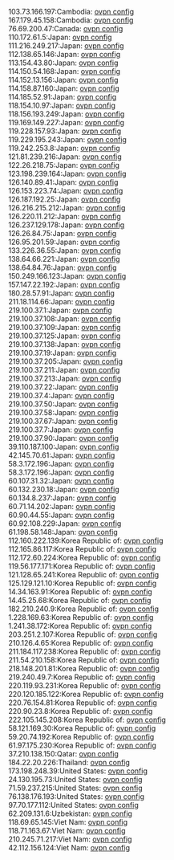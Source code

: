 103.73.166.197:Cambodia: [ovpn config](vpn/103_73_166_197.ovpn)  
167.179.45.158:Cambodia: [ovpn config](vpn/167_179_45_158.ovpn)  
76.69.200.47:Canada: [ovpn config](vpn/76_69_200_47.ovpn)  
110.172.61.5:Japan: [ovpn config](vpn/110_172_61_5.ovpn)  
111.216.249.217:Japan: [ovpn config](vpn/111_216_249_217.ovpn)  
112.138.65.146:Japan: [ovpn config](vpn/112_138_65_146.ovpn)  
113.154.43.80:Japan: [ovpn config](vpn/113_154_43_80.ovpn)  
114.150.54.168:Japan: [ovpn config](vpn/114_150_54_168.ovpn)  
114.152.13.156:Japan: [ovpn config](vpn/114_152_13_156.ovpn)  
114.158.87.160:Japan: [ovpn config](vpn/114_158_87_160.ovpn)  
114.185.52.91:Japan: [ovpn config](vpn/114_185_52_91.ovpn)  
118.154.10.97:Japan: [ovpn config](vpn/118_154_10_97.ovpn)  
118.156.193.249:Japan: [ovpn config](vpn/118_156_193_249.ovpn)  
119.169.149.227:Japan: [ovpn config](vpn/119_169_149_227.ovpn)  
119.228.157.93:Japan: [ovpn config](vpn/119_228_157_93.ovpn)  
119.229.195.243:Japan: [ovpn config](vpn/119_229_195_243.ovpn)  
119.242.253.8:Japan: [ovpn config](vpn/119_242_253_8.ovpn)  
121.81.239.216:Japan: [ovpn config](vpn/121_81_239_216.ovpn)  
122.26.218.75:Japan: [ovpn config](vpn/122_26_218_75.ovpn)  
123.198.239.164:Japan: [ovpn config](vpn/123_198_239_164.ovpn)  
126.140.89.41:Japan: [ovpn config](vpn/126_140_89_41.ovpn)  
126.153.223.74:Japan: [ovpn config](vpn/126_153_223_74.ovpn)  
126.187.192.25:Japan: [ovpn config](vpn/126_187_192_25.ovpn)  
126.216.215.212:Japan: [ovpn config](vpn/126_216_215_212.ovpn)  
126.220.11.212:Japan: [ovpn config](vpn/126_220_11_212.ovpn)  
126.237.129.178:Japan: [ovpn config](vpn/126_237_129_178.ovpn)  
126.26.84.75:Japan: [ovpn config](vpn/126_26_84_75.ovpn)  
126.95.201.59:Japan: [ovpn config](vpn/126_95_201_59.ovpn)  
133.226.36.55:Japan: [ovpn config](vpn/133_226_36_55.ovpn)  
138.64.66.221:Japan: [ovpn config](vpn/138_64_66_221.ovpn)  
138.64.84.76:Japan: [ovpn config](vpn/138_64_84_76.ovpn)  
150.249.166.123:Japan: [ovpn config](vpn/150_249_166_123.ovpn)  
157.147.22.192:Japan: [ovpn config](vpn/157_147_22_192.ovpn)  
180.28.57.91:Japan: [ovpn config](vpn/180_28_57_91.ovpn)  
211.18.114.66:Japan: [ovpn config](vpn/211_18_114_66.ovpn)  
219.100.37.1:Japan: [ovpn config](vpn/219_100_37_1.ovpn)  
219.100.37.108:Japan: [ovpn config](vpn/219_100_37_108.ovpn)  
219.100.37.109:Japan: [ovpn config](vpn/219_100_37_109.ovpn)  
219.100.37.125:Japan: [ovpn config](vpn/219_100_37_125.ovpn)  
219.100.37.138:Japan: [ovpn config](vpn/219_100_37_138.ovpn)  
219.100.37.19:Japan: [ovpn config](vpn/219_100_37_19.ovpn)  
219.100.37.205:Japan: [ovpn config](vpn/219_100_37_205.ovpn)  
219.100.37.211:Japan: [ovpn config](vpn/219_100_37_211.ovpn)  
219.100.37.213:Japan: [ovpn config](vpn/219_100_37_213.ovpn)  
219.100.37.22:Japan: [ovpn config](vpn/219_100_37_22.ovpn)  
219.100.37.4:Japan: [ovpn config](vpn/219_100_37_4.ovpn)  
219.100.37.50:Japan: [ovpn config](vpn/219_100_37_50.ovpn)  
219.100.37.58:Japan: [ovpn config](vpn/219_100_37_58.ovpn)  
219.100.37.67:Japan: [ovpn config](vpn/219_100_37_67.ovpn)  
219.100.37.7:Japan: [ovpn config](vpn/219_100_37_7.ovpn)  
219.100.37.90:Japan: [ovpn config](vpn/219_100_37_90.ovpn)  
39.110.187.100:Japan: [ovpn config](vpn/39_110_187_100.ovpn)  
42.145.70.61:Japan: [ovpn config](vpn/42_145_70_61.ovpn)  
58.3.172.196:Japan: [ovpn config](vpn/58_3_172_196.ovpn)  
58.3.172.196:Japan: [ovpn config](vpn/58_3_172_196.ovpn)  
60.107.31.32:Japan: [ovpn config](vpn/60_107_31_32.ovpn)  
60.132.230.18:Japan: [ovpn config](vpn/60_132_230_18.ovpn)  
60.134.8.237:Japan: [ovpn config](vpn/60_134_8_237.ovpn)  
60.71.14.202:Japan: [ovpn config](vpn/60_71_14_202.ovpn)  
60.90.44.55:Japan: [ovpn config](vpn/60_90_44_55.ovpn)  
60.92.108.229:Japan: [ovpn config](vpn/60_92_108_229.ovpn)  
61.198.58.148:Japan: [ovpn config](vpn/61_198_58_148.ovpn)  
112.160.222.139:Korea Republic of: [ovpn config](vpn/112_160_222_139.ovpn)  
112.165.86.117:Korea Republic of: [ovpn config](vpn/112_165_86_117.ovpn)  
112.172.60.224:Korea Republic of: [ovpn config](vpn/112_172_60_224.ovpn)  
119.56.177.171:Korea Republic of: [ovpn config](vpn/119_56_177_171.ovpn)  
121.128.65.241:Korea Republic of: [ovpn config](vpn/121_128_65_241.ovpn)  
125.129.121.10:Korea Republic of: [ovpn config](vpn/125_129_121_10.ovpn)  
14.34.163.91:Korea Republic of: [ovpn config](vpn/14_34_163_91.ovpn)  
14.45.25.68:Korea Republic of: [ovpn config](vpn/14_45_25_68.ovpn)  
182.210.240.9:Korea Republic of: [ovpn config](vpn/182_210_240_9.ovpn)  
1.228.169.63:Korea Republic of: [ovpn config](vpn/1_228_169_63.ovpn)  
1.241.38.172:Korea Republic of: [ovpn config](vpn/1_241_38_172.ovpn)  
203.251.2.107:Korea Republic of: [ovpn config](vpn/203_251_2_107.ovpn)  
210.126.4.65:Korea Republic of: [ovpn config](vpn/210_126_4_65.ovpn)  
211.184.117.238:Korea Republic of: [ovpn config](vpn/211_184_117_238.ovpn)  
211.54.210.158:Korea Republic of: [ovpn config](vpn/211_54_210_158.ovpn)  
218.148.201.81:Korea Republic of: [ovpn config](vpn/218_148_201_81.ovpn)  
219.240.49.7:Korea Republic of: [ovpn config](vpn/219_240_49_7.ovpn)  
220.119.93.231:Korea Republic of: [ovpn config](vpn/220_119_93_231.ovpn)  
220.120.185.122:Korea Republic of: [ovpn config](vpn/220_120_185_122.ovpn)  
220.76.154.81:Korea Republic of: [ovpn config](vpn/220_76_154_81.ovpn)  
220.90.23.8:Korea Republic of: [ovpn config](vpn/220_90_23_8.ovpn)  
222.105.145.208:Korea Republic of: [ovpn config](vpn/222_105_145_208.ovpn)  
58.121.169.30:Korea Republic of: [ovpn config](vpn/58_121_169_30.ovpn)  
59.20.74.192:Korea Republic of: [ovpn config](vpn/59_20_74_192.ovpn)  
61.97.175.230:Korea Republic of: [ovpn config](vpn/61_97_175_230.ovpn)  
37.210.138.150:Qatar: [ovpn config](vpn/37_210_138_150.ovpn)  
184.22.20.226:Thailand: [ovpn config](vpn/184_22_20_226.ovpn)  
173.198.248.39:United States: [ovpn config](vpn/173_198_248_39.ovpn)  
24.130.195.73:United States: [ovpn config](vpn/24_130_195_73.ovpn)  
71.59.237.215:United States: [ovpn config](vpn/71_59_237_215.ovpn)  
76.138.176.193:United States: [ovpn config](vpn/76_138_176_193.ovpn)  
97.70.177.112:United States: [ovpn config](vpn/97_70_177_112.ovpn)  
62.209.131.6:Uzbekistan: [ovpn config](vpn/62_209_131_6.ovpn)  
118.69.65.145:Viet Nam: [ovpn config](vpn/118_69_65_145.ovpn)  
118.71.163.67:Viet Nam: [ovpn config](vpn/118_71_163_67.ovpn)  
210.245.71.217:Viet Nam: [ovpn config](vpn/210_245_71_217.ovpn)  
42.112.156.124:Viet Nam: [ovpn config](vpn/42_112_156_124.ovpn)  
